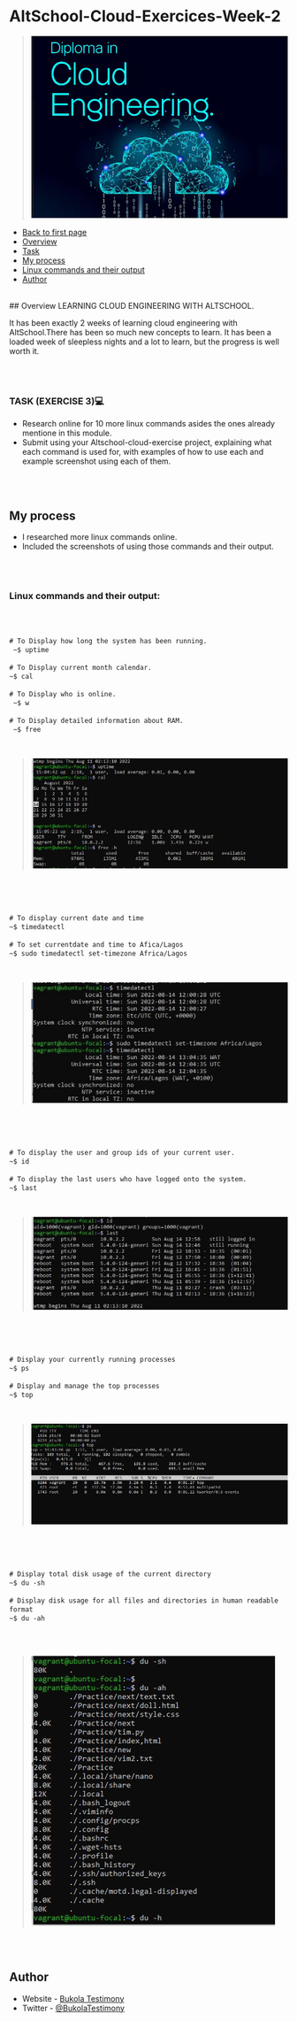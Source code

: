   # AltSchool-Cloud-Exercices-Week-2

> ![AltSchool Cloud Exercices](../cloud3.JPG) 

- [Back to first page](../README.md)
- [Overview](#overview) 
- [Task](#task-exercise-3💻) 
- [My process](#my-process)
- [Linux commands and their output](#linux-commands-and-their-output)
- [Author](#author)


<br>
## Overview
LEARNING CLOUD ENGINEERING WITH ALTSCHOOL.
<p>
It has been exactly 2 weeks of learning cloud engineering with AltSchool.There has been so much new concepts to learn. It has been a loaded week of sleepless nights and a lot to learn, but the progress is well worth it.  
</p>

<br>
<br>


### TASK (EXERCISE 3)💻

- Research online for 10 more linux commands asides the ones already mentione in this module. 
- Submit using your Altschool-cloud-exercise project, explaining what each command is used for, with examples of how to use each and example screenshot using each of them.

<br>
<br>


## My process
- I researched more linux commands online.
- Included the screenshots of using those commands and their output.

<br>
<br>


###  Linux commands and their output:

<br>

```console

# To Display how long the system has been running.
 ~$ uptime  

# To Display current month calendar.
~$ cal

# To Display who is online.
 ~$ w 
 
# To Display detailed information about RAM.
 ~$ free

```
<br>

> ![AltSchool Cloud Exercices](../Exercise-3/images/uptime-calendar-w.JPG)


<br>
<br>


```console

# To display current date and time
~$ timedatectl  

# To set currentdate and time to Afica/Lagos
~$ sudo timedatectl set-timezone Africa/Lagos 

```
<br>

> ![AltSchool Cloud Exercices](../Exercise-3/images/Date-time.JPG)

<br>
<br>


```console

# To display the user and group ids of your current user.
~$ id 

# To display the last users who have logged onto the system.
~$ last    
```

<br>

> ![AltSchool Cloud Exercices](../Exercise-3/images/id-last-who.JPG)
<br>
<br>



```console

# Display your currently running processes
~$ ps

# Display and manage the top processes
~$ top  
```
<br>

> ![AltSchool Cloud Exercices](../Exercise-3/images/ps-top.JPG)
<br>
<br>



```console

# Display total disk usage of the current directory
~$ du -sh

# Display disk usage for all files and directories in human readable format
~$ du -ah
 
```

<br>

> ![AltSchool Cloud Exercices](../Exercise-3/images/du-ah-sh.JPG)
<br>
<br>




## Author

- Website - [Bukola Testimony](https://bukola-testimony.github.io/My-Portfolio-website/)
- Twitter - [@BukolaTestimony](https://twitter.com/BukolaTestimony)
